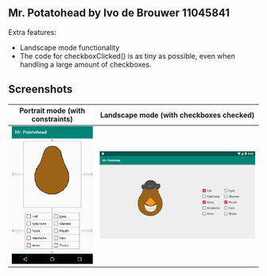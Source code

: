 ## Mr. Potatohead by Ivo de Brouwer 11045841

Extra features:
- Landscape mode functionality
- The code for checkboxClicked() is as tiny as possible, even when handling a large amount of checkboxes.

## Screenshots

Portrait mode (with constraints)     | Landscape mode (with checkboxes checked)
:-----------------------------------:|:-----------------------------------------:|
![Portrait](doc/portrait_mode.png)   | ![Landscape](doc/landscape.png)
